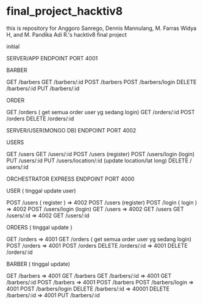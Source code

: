 # final_project_hacktiv8
this is repository for Anggoro Sanrego, Dennis Mannulang, M. Farras Widya H, and M. Pandika Adi R.'s hacktiv8 final project

initial


SERVER/APP ENDPOINT
PORT 4001

BARBER

GET /barbers
GET /barbers/:id
POST /barbers
POST /barbers/login
DELETE /barbers/:id
PUT /barbers/:id

ORDER

GET /orders ( get semua order user yg sedang login)
GET /orders/:id 
POST /orders
DELETE /orders/:id

SERVER/USER(MONGO DB) ENDPOINT 
PORT 4002

USERS
 
GET /users
GET /users/:id
POST /users (register)
POST /users/login (login)
PUT /users/:id
PUT /users/location/:id (update location/lat long)
DELETE / users/:id 

ORCHESTRATOR EXPRESS ENDPOINT
PORT 4000

USER ( tinggal update user)

POST /users ( register ) => 4002 POST /users (register)
POST /login ( login )    => 4002 POST /users/login (login)
GET /users               => 4002 GET /users
GET /users/:id           => 4002 GET /users/:id

ORDERS ( tinggal update )

GET /orders              => 4001 GET /orders ( get semua order user yg sedang login)
POST /orders             => 4001 POST /orders
DELETE /orders/:id       => 4001 DELETE /orders/:id

BARBER ( tinggal update) 

GET /barbers             => 4001 GET /barbers
GET /barbers/:id         => 4001 GET /barbers/:id
POST /barbers            => 4001 POST /barbers
POST /barbers/login      => 4001 POST /barbers/login
DELETE /barbers/:id      => 40001 DELETE /barbers/:id
                        => 4001 PUT /barbers/:id

